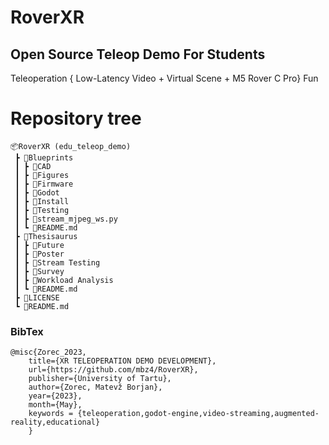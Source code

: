 # RoverXR

## Open Source Teleop Demo For Students

Teleoperation { Low-Latency Video + Virtual Scene + M5 Rover C Pro} Fun

# Repository tree

```
📦RoverXR (edu_teleop_demo)
 ┣ 📂Blueprints
 ┃ ┣ 📂CAD
 ┃ ┣ 📂Figures
 ┃ ┣ 📂Firmware
 ┃ ┣ 📂Godot
 ┃ ┣ 📂Install
 ┃ ┣ 📂Testing
 ┃ ┣ 📜stream_mjpeg_ws.py
 ┃ ┗ 📜README.md
 ┣ 📂Thesisaurus
 ┃ ┣ 📂Future
 ┃ ┣ 📂Poster
 ┃ ┣ 📂Stream Testing
 ┃ ┣ 📂Survey
 ┃ ┣ 📂Workload Analysis
 ┃ ┗ 📜README.md
 ┣ 📜LICENSE
 ┗ 📜README.md
```

### BibTex

```
@misc{Zorec_2023, 
    title={XR TELEOPERATION DEMO DEVELOPMENT}, 
    url={https://github.com/mbz4/RoverXR}, 
    publisher={University of Tartu}, 
    author={Zorec, Matevž Borjan}, 
    year={2023}, 
    month={May},
    keywords = {teleoperation,godot-engine,video-streaming,augmented-reality,educational}
    }
```